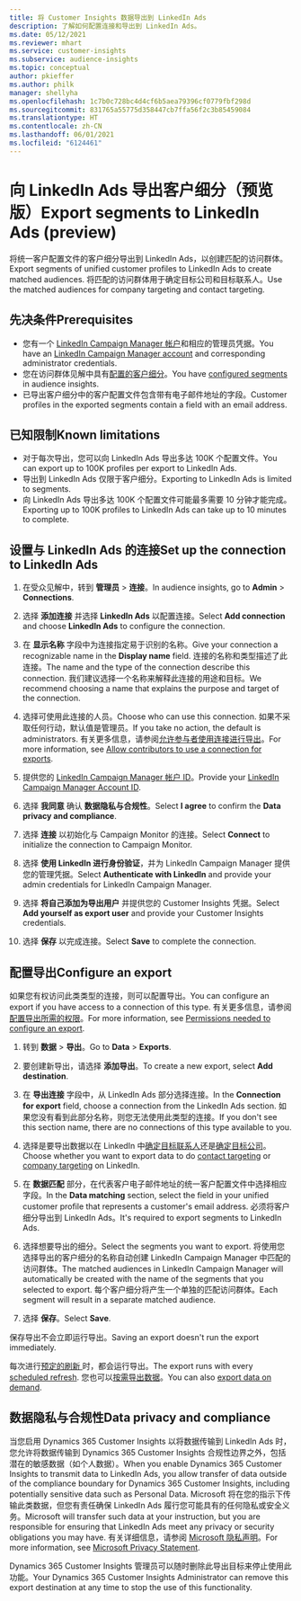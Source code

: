 ```yaml
---
title: 将 Customer Insights 数据导出到 LinkedIn Ads
description: 了解如何配置连接和导出到 LinkedIn Ads。
ms.date: 05/12/2021
ms.reviewer: mhart
ms.service: customer-insights
ms.subservice: audience-insights
ms.topic: conceptual
author: pkieffer
ms.author: philk
manager: shellyha
ms.openlocfilehash: 1c7b0c728bc4d4cf6b5aea79396cf0779fbf298d
ms.sourcegitcommit: 831765a55775d358447cb7ffa56f2c3b85459084
ms.translationtype: HT
ms.contentlocale: zh-CN
ms.lasthandoff: 06/01/2021
ms.locfileid: "6124461"
---
```

# <a name="export-segments-to-linkedin-ads-preview"></a><span data-ttu-id="ce039-103">向 LinkedIn Ads 导出客户细分（预览版）</span><span class="sxs-lookup"><span data-stu-id="ce039-103">Export segments to LinkedIn Ads (preview)</span></span>

<span data-ttu-id="ce039-104">将统一客户配置文件的客户细分导出到 LinkedIn Ads，以创建匹配的访问群体。</span><span class="sxs-lookup"><span data-stu-id="ce039-104">Export segments of unified customer profiles to LinkedIn Ads to create matched audiences.</span></span> <span data-ttu-id="ce039-105">将匹配的访问群体用于确定目标公司和目标联系人。</span><span class="sxs-lookup"><span data-stu-id="ce039-105">Use the matched audiences for company targeting and contact targeting.</span></span>

## <a name="prerequisites"></a><span data-ttu-id="ce039-106">先决条件</span><span class="sxs-lookup"><span data-stu-id="ce039-106">Prerequisites</span></span>

-   <span data-ttu-id="ce039-107">您有一个 [LinkedIn Campaign Manager 帐户](https://business.linkedin.com/marketing-solutions/ads)和相应的管理员凭据。</span><span class="sxs-lookup"><span data-stu-id="ce039-107">You have an [LinkedIn Campaign Manager account](https://business.linkedin.com/marketing-solutions/ads) and corresponding administrator credentials.</span></span>
-   <span data-ttu-id="ce039-108">您在访问群体见解中具有[配置的客户细分](segments.md)。</span><span class="sxs-lookup"><span data-stu-id="ce039-108">You have [configured segments](segments.md) in audience insights.</span></span>
-   <span data-ttu-id="ce039-109">已导出客户细分中的客户配置文件包含带有电子邮件地址的字段。</span><span class="sxs-lookup"><span data-stu-id="ce039-109">Customer profiles in the exported segments contain a field with an email address.</span></span>

## <a name="known-limitations"></a><span data-ttu-id="ce039-110">已知限制</span><span class="sxs-lookup"><span data-stu-id="ce039-110">Known limitations</span></span>

- <span data-ttu-id="ce039-111">对于每次导出，您可以向 LinkedIn Ads 导出多达 100K 个配置文件。</span><span class="sxs-lookup"><span data-stu-id="ce039-111">You can export up to 100K profiles per export to LinkedIn Ads.</span></span>
- <span data-ttu-id="ce039-112">导出到 LinkedIn Ads 仅限于客户细分。</span><span class="sxs-lookup"><span data-stu-id="ce039-112">Exporting to LinkedIn Ads is limited to segments.</span></span>
- <span data-ttu-id="ce039-113">向 LinkedIn Ads 导出多达 100K 个配置文件可能最多需要 10 分钟才能完成。</span><span class="sxs-lookup"><span data-stu-id="ce039-113">Exporting up to 100K profiles to LinkedIn Ads can take up to 10 minutes to complete.</span></span> 

## <a name="set-up-the-connection-to-linkedin-ads"></a><span data-ttu-id="ce039-114">设置与 LinkedIn Ads 的连接</span><span class="sxs-lookup"><span data-stu-id="ce039-114">Set up the connection to LinkedIn Ads</span></span>

1. <span data-ttu-id="ce039-115">在受众见解中，转到 **管理员** > **连接**。</span><span class="sxs-lookup"><span data-stu-id="ce039-115">In audience insights, go to **Admin** > **Connections**.</span></span>

1. <span data-ttu-id="ce039-116">选择 **添加连接** 并选择 **LinkedIn Ads** 以配置连接。</span><span class="sxs-lookup"><span data-stu-id="ce039-116">Select **Add connection** and choose **LinkedIn Ads** to configure the connection.</span></span>

1. <span data-ttu-id="ce039-117">在 **显示名称** 字段中为连接指定易于识别的名称。</span><span class="sxs-lookup"><span data-stu-id="ce039-117">Give your connection a recognizable name in the **Display name** field.</span></span> <span data-ttu-id="ce039-118">连接的名称和类型描述了此连接。</span><span class="sxs-lookup"><span data-stu-id="ce039-118">The name and the type of the connection describe this connection.</span></span> <span data-ttu-id="ce039-119">我们建议选择一个名称来解释此连接的用途和目标。</span><span class="sxs-lookup"><span data-stu-id="ce039-119">We recommend choosing a name that explains the purpose and target of the connection.</span></span>

1. <span data-ttu-id="ce039-120">选择可使用此连接的人员。</span><span class="sxs-lookup"><span data-stu-id="ce039-120">Choose who can use this connection.</span></span> <span data-ttu-id="ce039-121">如果不采取任何行动，默认值是管理员。</span><span class="sxs-lookup"><span data-stu-id="ce039-121">If you take no action, the default is administrators.</span></span> <span data-ttu-id="ce039-122">有关更多信息，请参阅[允许参与者使用连接进行导出](connections.md#allow-contributors-to-use-a-connection-for-exports)。</span><span class="sxs-lookup"><span data-stu-id="ce039-122">For more information, see [Allow contributors to use a connection for exports](connections.md#allow-contributors-to-use-a-connection-for-exports).</span></span>

1. <span data-ttu-id="ce039-123">提供您的 [LinkedIn Campaign Manager 帐户 ID](https://www.linkedin.com/help/lms/answer/a424270)。</span><span class="sxs-lookup"><span data-stu-id="ce039-123">Provide your [LinkedIn Campaign Manager Account ID](https://www.linkedin.com/help/lms/answer/a424270).</span></span>

1. <span data-ttu-id="ce039-124">选择 **我同意** 确认 **数据隐私与合规性**。</span><span class="sxs-lookup"><span data-stu-id="ce039-124">Select **I agree** to confirm the **Data privacy and compliance**.</span></span>

1. <span data-ttu-id="ce039-125">选择 **连接** 以初始化与 Campaign Monitor 的连接。</span><span class="sxs-lookup"><span data-stu-id="ce039-125">Select **Connect** to initialize the connection to Campaign Monitor.</span></span>

1. <span data-ttu-id="ce039-126">选择 **使用 LinkedIn 进行身份验证**，并为 LinkedIn Campaign Manager 提供您的管理凭据。</span><span class="sxs-lookup"><span data-stu-id="ce039-126">Select **Authenticate with LinkedIn** and provide your admin credentials for LinkedIn Campaign Manager.</span></span>

1. <span data-ttu-id="ce039-127">选择 **将自己添加为导出用户** 并提供您的 Customer Insights 凭据。</span><span class="sxs-lookup"><span data-stu-id="ce039-127">Select **Add yourself as export user** and provide your Customer Insights credentials.</span></span>

1. <span data-ttu-id="ce039-128">选择 **保存** 以完成连接。</span><span class="sxs-lookup"><span data-stu-id="ce039-128">Select **Save** to complete the connection.</span></span>

## <a name="configure-an-export"></a><span data-ttu-id="ce039-129">配置导出</span><span class="sxs-lookup"><span data-stu-id="ce039-129">Configure an export</span></span>

<span data-ttu-id="ce039-130">如果您有权访问此类类型的连接，则可以配置导出。</span><span class="sxs-lookup"><span data-stu-id="ce039-130">You can configure an export if you have access to a connection of this type.</span></span> <span data-ttu-id="ce039-131">有关更多信息，请参阅[配置导出所需的权限](export-destinations.md#set-up-a-new-export)。</span><span class="sxs-lookup"><span data-stu-id="ce039-131">For more information, see [Permissions needed to configure an export](export-destinations.md#set-up-a-new-export).</span></span>

1. <span data-ttu-id="ce039-132">转到 **数据** > **导出**。</span><span class="sxs-lookup"><span data-stu-id="ce039-132">Go to **Data** > **Exports**.</span></span>

1. <span data-ttu-id="ce039-133">要创建新导出，请选择 **添加导出**。</span><span class="sxs-lookup"><span data-stu-id="ce039-133">To create a new export, select **Add destination**.</span></span>

1. <span data-ttu-id="ce039-134">在 **导出连接** 字段中，从 LinkedIn Ads 部分选择连接。</span><span class="sxs-lookup"><span data-stu-id="ce039-134">In the **Connection for export** field, choose a connection from the LinkedIn Ads section.</span></span> <span data-ttu-id="ce039-135">如果您没有看到此部分名称，则您无法使用此类型的连接。</span><span class="sxs-lookup"><span data-stu-id="ce039-135">If you don't see this section name, there are no connections of this type available to you.</span></span>

1. <span data-ttu-id="ce039-136">选择是要导出数据以在 LinkedIn 中[确定目标联系人](https://business.linkedin.com/marketing-solutions/ad-targeting/contact-targeting)还是[确定目标公司](https://business.linkedin.com/marketing-solutions/ad-targeting/account-targeting)。</span><span class="sxs-lookup"><span data-stu-id="ce039-136">Choose whether you want to export data to do [contact targeting](https://business.linkedin.com/marketing-solutions/ad-targeting/contact-targeting) or [company targeting](https://business.linkedin.com/marketing-solutions/ad-targeting/account-targeting) on LinkedIn.</span></span> 

1. <span data-ttu-id="ce039-137">在 **数据匹配** 部分，在代表客户电子邮件地址的统一客户配置文件中选择相应字段。</span><span class="sxs-lookup"><span data-stu-id="ce039-137">In the **Data matching** section, select the field in your unified customer profile that represents a customer's email address.</span></span> <span data-ttu-id="ce039-138">必须将客户细分导出到 LinkedIn Ads。</span><span class="sxs-lookup"><span data-stu-id="ce039-138">It's required to export segments to LinkedIn Ads.</span></span>

1. <span data-ttu-id="ce039-139">选择想要导出的细分。</span><span class="sxs-lookup"><span data-stu-id="ce039-139">Select the segments you want to export.</span></span> <span data-ttu-id="ce039-140">将使用您选择导出的客户细分的名称自动创建 LinkedIn Campaign Manager 中匹配的访问群体。</span><span class="sxs-lookup"><span data-stu-id="ce039-140">The matched audiences in LinkedIn Campaign Manager will automatically be created with the name of the segments that you selected to export.</span></span> <span data-ttu-id="ce039-141">每个客户细分将产生一个单独的匹配访问群体。</span><span class="sxs-lookup"><span data-stu-id="ce039-141">Each segment will result in a separate matched audience.</span></span> 

1. <span data-ttu-id="ce039-142">选择 **保存**。</span><span class="sxs-lookup"><span data-stu-id="ce039-142">Select **Save**.</span></span>

<span data-ttu-id="ce039-143">保存导出不会立即运行导出。</span><span class="sxs-lookup"><span data-stu-id="ce039-143">Saving an export doesn't run the export immediately.</span></span>

<span data-ttu-id="ce039-144">每次进行[预定的刷新 ](system.md#schedule-tab)时，都会运行导出。</span><span class="sxs-lookup"><span data-stu-id="ce039-144">The export runs with every [scheduled refresh](system.md#schedule-tab).</span></span> <span data-ttu-id="ce039-145">您也可以[按需导出数据](export-destinations.md#run-exports-on-demand)。</span><span class="sxs-lookup"><span data-stu-id="ce039-145">You can also [export data on demand](export-destinations.md#run-exports-on-demand).</span></span> 


## <a name="data-privacy-and-compliance"></a><span data-ttu-id="ce039-146">数据隐私与合规性</span><span class="sxs-lookup"><span data-stu-id="ce039-146">Data privacy and compliance</span></span>

<span data-ttu-id="ce039-147">当您启用 Dynamics 365 Customer Insights 以将数据传输到 LinkedIn Ads 时，您允许将数据传输到 Dynamics 365 Customer Insights 合规性边界之外，包括潜在的敏感数据（如个人数据）。</span><span class="sxs-lookup"><span data-stu-id="ce039-147">When you enable Dynamics 365 Customer Insights to transmit data to LinkedIn Ads, you allow transfer of data outside of the compliance boundary for Dynamics 365 Customer Insights, including potentially sensitive data such as Personal Data.</span></span> <span data-ttu-id="ce039-148">Microsoft 将在您的指示下传输此类数据，但您有责任确保 LinkedIn Ads 履行您可能具有的任何隐私或安全义务。</span><span class="sxs-lookup"><span data-stu-id="ce039-148">Microsoft will transfer such data at your instruction, but you are responsible for ensuring that LinkedIn Ads meet any privacy or security obligations you may have.</span></span> <span data-ttu-id="ce039-149">有关详细信息，请参阅 [Microsoft 隐私声明](https://go.microsoft.com/fwlink/?linkid=396732)。</span><span class="sxs-lookup"><span data-stu-id="ce039-149">For more information, see [Microsoft Privacy Statement](https://go.microsoft.com/fwlink/?linkid=396732).</span></span>

<span data-ttu-id="ce039-150">Dynamics 365 Customer Insights 管理员可以随时删除此导出目标来停止使用此功能。</span><span class="sxs-lookup"><span data-stu-id="ce039-150">Your Dynamics 365 Customer Insights Administrator can remove this export destination at any time to stop the use of this functionality.</span></span>
